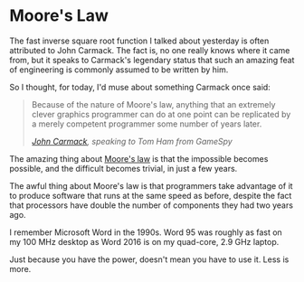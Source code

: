 # Moore's Law

The fast inverse square root function I talked about yesterday is often attributed to John Carmack. The fact is, no one really knows where it came from, but it speaks to Carmack's legendary status that such an amazing feat of engineering is commonly assumed to be written by him.

So I thought, for today, I'd muse about something Carmack once said:

> Because of the nature of Moore's law, anything that an extremely clever graphics programmer can do at one point can be replicated by a merely competent programmer some number of years later.
>
> <cite>[John Carmack][], speaking to Tom Ham from GameSpy</cite>

The amazing thing about [Moore's law][] is that the impossible becomes possible, and the difficult becomes trivial, in just a few years.

The awful thing about Moore's law is that programmers take advantage of it to produce software that runs at the same speed as before, despite the fact that processors have double the number of components they had two years ago.

I remember Microsoft Word in the 1990s. Word 95 was roughly as fast on my 100 MHz desktop as Word 2016 is on my quad-core, 2.9 GHz laptop.

Just because you have the power, doesn't mean you have to use it. Less is more.

[John Carmack]: https://en.wikiquote.org/wiki/John_D._Carmack
[Moore's law]: https://en.wikipedia.org/wiki/Moore's_law
